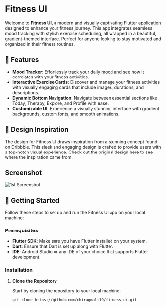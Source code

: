 # Fitness UI

Welcome to **Fitness UI**, a modern and visually captivating Flutter application designed to enhance your fitness journey. This app integrates seamless mood tracking with stylish exercise scheduling, all wrapped in a beautiful, gradient-themed interface. Perfect for anyone looking to stay motivated and organized in their fitness routines.

## 🌟 Features

- **Mood Tracker**: Effortlessly track your daily mood and see how it correlates with your fitness activities.
- **Interactive Exercise Cards**: Discover and manage your fitness activities with visually engaging cards that include images, durations, and descriptions.
- **Dynamic Bottom Navigation**: Navigate between essential sections like Today, Therapy, Explore, and Profile with ease.
- **Customizable UI**: Experience a visually stunning interface with gradient backgrounds, custom fonts, and smooth animations.

## 📸 Design Inspiration

The design for Fitness UI draws inspiration from a stunning concept found on Dribbble. This sleek and engaging design is crafted to provide users with a top-notch visual experience. Check out the original design [here](https://dribbble.com/shots/24658939) to see where the inspiration came from.

## Screenshot
<img src="https://github.com/user-attachments/assets/d9f810b3-cfc4-4654-90ac-6b0fa02b5ae7" alt="1st Screenshot"/>


## 🚀 Getting Started

Follow these steps to set up and run the Fitness UI app on your local machine:

### Prerequisites

- **Flutter SDK**: Make sure you have Flutter installed on your system.
- **Dart**: Ensure that Dart is set up along with Flutter.
- **IDE**: Android Studio or any IDE of your choice that supports Flutter development.

### Installation

1. **Clone the Repository**

   Start by cloning the repository to your local machine:

   ```bash
   git clone https://github.com/chiragmali19/fitness_ui.git
